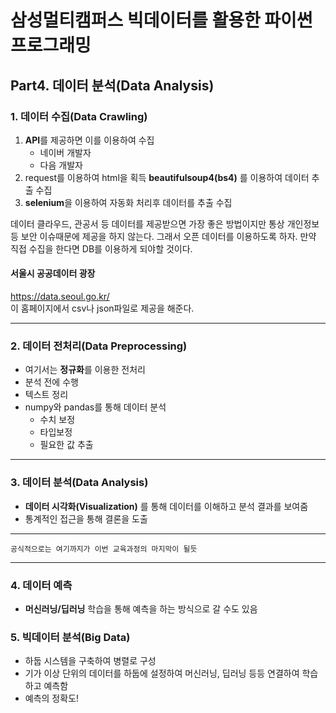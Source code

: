 # 삼성멀티캠퍼스 빅데이터를 활용한 파이썬 프로그래밍

## Part4. 데이터 분석(Data Analysis)

### 1. 데이터 수집(Data Crawling)
1. **API**를 제공하면 이를 이용하여 수집
    - 네이버 개발자
    - 다음 개발자
2. request를 이용하여 html을 획득 **beautifulsoup4(bs4)** 를 이용하여 데이터 추출 수집
3. **selenium**을 이용하여 자동화 처리후 데이터를 추출 수집

데이터 클라우드, 관공서 등 데이터를 제공받으면 가장 좋은 방법이지만 통상 개인정보 등 보안 이슈때문에 제공을 하지 않는다. 그래서 오픈 데이터를 이용하도록 하자. 만약 직접 수집을 한다면 DB를 이용하게 되야할 것이다.

#### 서울시 공공데이터 광장
https://data.seoul.go.kr/  
이 홈페이지에서 csv나 json파일로 제공을 해준다.

---

### 2. 데이터 전처리(Data Preprocessing)
- 여기서는 **정규화**를 이용한 전처리
- 분석 전에 수행
- 텍스트 정리
- numpy와 pandas를 통해 데이터 분석
    - 수치 보정
    - 타입보정
    - 필요한 값 추출

---

### 3. 데이터 분석(Data Analysis)
- **데이터 시각화(Visualization)** 를 통해 데이터를 이해하고 분석 결과를 보여줌
- 통계적인 접근을 통해 결론을 도출

---

```
공식적으로는 여기까지가 이번 교육과정의 마지막이 될듯
```

---

### 4. 데이터 예측
- **머신러닝/딥러닝** 학습을 통해 예측을 하는 방식으로 갈 수도 있음

### 5. 빅데이터 분석(Big Data)
- 하둡 시스템을 구축하여 병렬로 구성
- 기가 이상 단위의 데이터를 하둡에 설정하여 머신러닝, 딥러닝 등등 연결하여 학습하고 예측함
- 예측의 정확도!